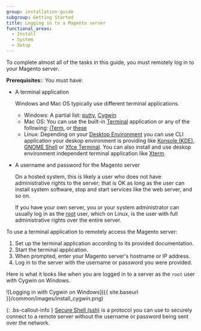 ```yaml
---
group: installation-guide
subgroup: Getting Started
title: Logging in to a Magento server
functional_areas:
  - Install
  - System
  - Setup
---
```


<!-- This topic is referred to from Magento 2 code! Don't change the URL without informing engineering! -->
<!-- Referring file: README.md owned by core -->

To complete almost all of the tasks in this guide, you must remotely log in to your Magento server.

**Prerequisites:**: You must have:

*  A terminal application

   Windows and Mac OS typically use different terminal applications.

   *  Windows: A partial list: [putty][], [Cygwin][]
   *  Mac OS: You can use the built-in [Terminal][] application or any of the following: [iTerm][], or [these][]
   *  Linux: Depending on your [Desktop Environment][] you can use CLI application your deskop environment is providing like [Konsole (KDE)][], [GNOME Shell][]  or [Xfce Terminal][]. You can also install and use deskop environment independent terminal application like [Xterm][].

*  A username and password for the Magento server

   On a hosted system, this is likely a user who does not have administrative rights to the server; that is OK as long as the user can install system software, stop and start services like the web server, and so on.

   If you have your own server, you or your system administrator can usually log in as the [root][] user, which on Linux, is the user with full administrative rights over the entire server.

To use a terminal application to remotely access the Magento server:

1. Set up the terminal application according to its provided documentation.
1. Start the terminal application.
1. When prompted, enter your Magento server's hostname or IP address.
1. Log in to the server with the username or password you were provided.

Here is what it looks like when you are logged in to a server as the `root` user with Cygwin on Windows.

![Logging in with Cygwin on Windows]({{ site.baseurl }}/common/images/install_cygwin.png)

{: .bs-callout-info }
[Secure Shell (ssh)][] is a protocol you can use to securely connect to a remote server without the username or password being sent over the network.

<!-- Link definitions -->
[putty]: http://www.putty.org/
[Cygwin]: https://www.cygwin.com/
[Terminal]: http://en.wikipedia.org/wiki/Terminal_(OS_X)
[iTerm]: http://iterm2.com/
[these]: http://computers.tutsplus.com/tutorials/beyond-terminal-4-os-x-terminal-alternatives--mac-56217
[Desktop Environment]: https://en.wikipedia.org/wiki/Desktop_environment
[Konsole (KDE)]: https://en.wikipedia.org/wiki/Konsole
[GNOME Shell]: https://en.wikipedia.org/wiki/GNOME_Shell
[Xfce Terminal]: https://en.wikipedia.org/wiki/Xfce#Xfce_Terminal
[Xterm]: https://en.wikipedia.org/wiki/Xterm
[root]: http://www.linfo.org/root.html
[Secure Shell (ssh)]: http://en.wikipedia.org/wiki/Secure_Shell
